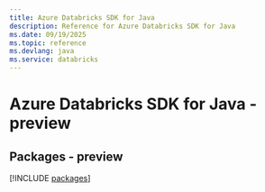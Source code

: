 ```yaml
---
title: Azure Databricks SDK for Java
description: Reference for Azure Databricks SDK for Java
ms.date: 09/19/2025
ms.topic: reference
ms.devlang: java
ms.service: databricks
---
```

# Azure Databricks SDK for Java - preview
## Packages - preview
[!INCLUDE [packages](databricks-index.md)]